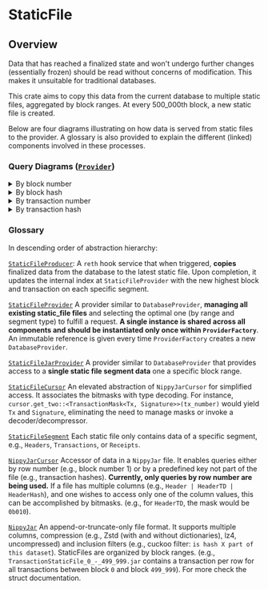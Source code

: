 # StaticFile

## Overview

Data that has reached a finalized state and won't undergo further changes (essentially frozen) should be read without concerns of modification. This makes it unsuitable for traditional databases.

This crate aims to copy this data from the current database to multiple static files, aggregated by block ranges. At every 500_000th block, a new static file is created.

Below are four diagrams illustrating on how data is served from static files to the provider. A glossary is also provided to explain the different (linked) components involved in these processes.


### Query Diagrams ([`Provider`](../../storage/provider/src/providers/database/mod.rs#L41))

<details>
  <summary>By block number</summary>

```mermaid
graph TD;
    RPC-->P
    P("Provider::header(block_number)")-->PF(ProviderFactory)
    PF--get_-->DC1{block_number <br> > <br> highest static file block}
    DC1 --> |true| PD1("DatabaseProvider::header(block_number)")
    DC1 --> |false| SFP("StaticFileProvider::header(block_number)")
    PD1 --> MDBX
    SFP --find block range from block number--> JP("StaticFileJarProvider::header(block_number)")
    JP --"creates"-->SC(StaticFileCursor)
    SC --".get_one&lt; HeaderMask&lt; Header  &gt; &gt;(number)"--->NJC("NippyJarCursor")
    NJC--".row_by_number(row_index, mask)"-->NJ[NippyJar]
    NJ--"&[u8]"-->NJC
    NJC--"&[u8]"-->SC
    SC--"Header"--> JP
    JP--"Header"--> SFP
```
</details>

<details>
  <summary>By block hash</summary>

```mermaid
graph TD;
    RPC-->P
    P("Provider::block_by_hash(block_number)")-->PF(ProviderFactory)
    PF --> PD1("DatabaseProvider::block_id(block_hash)")
    PD1 --block number--> DC1{block_number <br> > <br> highest static file block}
    DC1 --> |true| PD2("DatabaseProvider::block_by_id(block_number)")
    DC1 --> |false| SFP("StaticFileProvider::block_by_id(block_number)")
    PD2 --> MDBX
    SFP --find block range from block number--> JP("StaticFileJarProvider::block_by_id(block_number)")
    JP --"creates"-->SC(StaticFileCursor)
    SC --".get_one&lt; HeaderMask&lt; Header  &gt; &gt;(number)"--->NJC("NippyJarCursor")
  NJC--".row_by_number(row_index, mask)"-->NJ[NippyJar]
    NJ--"&[u8]"-->NJC
    NJC--"&[u8]"-->SC
    SC--"Header"--> JP
    JP--"Header"--> SFP
```
</details>

<details>
  <summary>By transaction number</summary>

```mermaid
graph TD;
    RPC-->P
    P("Provider::transaction_by_id(transaction_number)")-->PF(ProviderFactory)
    PF--get_-->DC1{transaction_number <br> > <br> highest static file transaction}
    DC1 --> |true| PD1("DatabaseProvider::transaction_by_id(transaction_number)")
    DC1 --> |false| SFP("StaticFileProvider::transaction_by_id(transaction_number)")
    PD1 --> MDBX
    SFP --find block range from transaction number--> JP("StaticFileJarProvider::transaction_by_id(transaction_number)")
    JP --"creates"-->SC(StaticFileCursor)
    SC --".get_one&lt; HeaderMask&lt; Header  &gt; &gt;(number)"--->NJC("NippyJarCursor")
    NJC--".row_by_number(row_index, mask)"-->NJ[NippyJar]
    NJ--"&[u8]"-->NJC
    NJC--"&[u8]"-->SC
    SC--"Header"--> JP
    JP--"Header"--> SFP
```
</details>

<details>
  <summary>By transaction hash</summary>

```mermaid
graph TD;
    RPC-->P
    P("Provider::transaction_by_hash(transaction_number)")-->PF(ProviderFactory)
    PF --> PD1("DatabaseProvider::transaction_id(transaction_hash)")
    PD1 --transaction number--> DC1{transaction_number <br> > <br> highest static file transaction}
    DC1 --> |true| PD2("DatabaseProvider::transaction_by_id(transaction_number)")
    DC1 --> |false| SFP("StaticFileProvider::transaction_by_id(transaction_number)")
    PD2 --> MDBX
    SFP --find block range from transaction number--> JP("StaticFileJarProvider::transaction_by_id(transaction_number)")
    JP --"creates"-->SC(StaticFileCursor)
    SC --".get_one&lt; HeaderMask&lt; Header  &gt; &gt;(number)"--->NJC("NippyJarCursor")
  NJC--".row_by_number(row_index, mask)"-->NJ[NippyJar]
    NJ--"&[u8]"-->NJC
    NJC--"&[u8]"-->SC
    SC--"Header"--> JP
    JP--"Header"--> SFP
```
</details>

### Glossary
In descending order of abstraction hierarchy:

[`StaticFileProducer`](../../static-file/static-file/src/static_file_producer.rs#L25): A `reth` hook service that when triggered, **copies** finalized data from the database to the latest static file. Upon completion, it updates the internal index at `StaticFileProvider` with the new highest block and transaction on each specific segment.

[`StaticFileProvider`](../../storage/provider/src/providers/static_file/manager.rs#L44) A provider similar to `DatabaseProvider`, **managing all existing static_file files** and selecting the optimal one (by range and segment type) to fulfill a request. **A single instance is shared across all components and should be instantiated only once within `ProviderFactory`**. An immutable reference is given every time `ProviderFactory` creates a new `DatabaseProvider`.

[`StaticFileJarProvider`](../../storage/provider/src/providers/static_file/jar.rs#L42) A provider similar to `DatabaseProvider` that provides access to a **single static file segment data** one a specific block range.

[`StaticFileCursor`](../../storage/db/src/static_file/cursor.rs#L11) An elevated abstraction of `NippyJarCursor` for simplified access. It associates the bitmasks with type decoding. For instance, `cursor.get_two::<TransactionMask<Tx, Signature>>(tx_number)` would yield `Tx` and `Signature`, eliminating the need to manage masks or invoke a decoder/decompressor.

[`StaticFileSegment`](../../static-file/types/src/segment.rs#L10) Each static file only contains data of a specific segment, e.g., `Headers`, `Transactions`, or `Receipts`.

[`NippyJarCursor`](../../storage/nippy-jar/src/cursor.rs#L12) Accessor of data in a `NippyJar` file. It enables queries either by row number (e.g., block number 1) or by a predefined key not part of the file (e.g., transaction hashes). **Currently, only queries by row number are being used.** If a file has multiple columns (e.g., `Header | HeaderTD | HeaderHash`), and one wishes to access only one of the column values, this can be accomplished by bitmasks. (e.g., for `HeaderTD`, the mask would be `0b010`).

[`NippyJar`](../../storage/nippy-jar/src/lib.rs#92) An append-or-truncate-only file format. It supports multiple columns, compression (e.g., Zstd (with and without dictionaries), lz4, uncompressed) and inclusion filters (e.g., cuckoo filter: `is hash X part of this dataset`). StaticFiles are organized by block ranges. (e.g., `TransactionStaticFile_0_-_499_999.jar` contains a transaction per row for all transactions between block `0` and block `499_999`). For more check the struct documentation.
